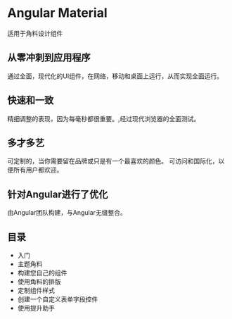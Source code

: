 # Angular Material

适用于角料设计组件

## 从零冲刺到应用程序

通过全面，现代化的UI组件，在网络，移动和桌面上运行，从而实现全面运行。

## 快速和一致

精细调整的表现，因为每毫秒都很重要。,经过现代浏览器的全面测试。

## 多才多艺

可定制的，当你需要留在品牌或只是有一个最喜欢的颜色。
可访问和国际化，以便所有用户都欢迎。

## 针对Angular进行了优化

由Angular团队构建，与Angular无缝整合。

## 目录

* 入门
* 主题角料
* 构建您自己的组件
* 使用角料的排版
* 定制组件样式
* 创建一个自定义表单字段控件
* 使用提升助手
